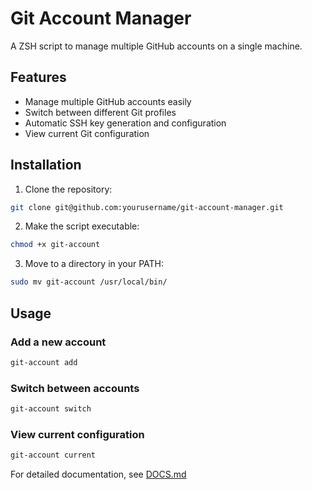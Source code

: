 # Git Account Manager

A ZSH script to manage multiple GitHub accounts on a single machine.

## Features

- Manage multiple GitHub accounts easily
- Switch between different Git profiles
- Automatic SSH key generation and configuration
- View current Git configuration

## Installation

1. Clone the repository:
```bash
git clone git@github.com:yourusername/git-account-manager.git
```

2. Make the script executable:
```bash
chmod +x git-account
```

3. Move to a directory in your PATH:
```bash
sudo mv git-account /usr/local/bin/
```

## Usage

### Add a new account
```bash
git-account add
```

### Switch between accounts
```bash
git-account switch 
```

### View current configuration
```bash
git-account current
```

For detailed documentation, see [DOCS.md](DOCS.md)
